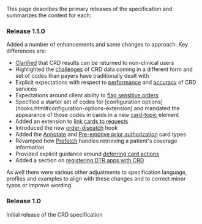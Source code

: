 This page describes the primary releases of the specification and summarizes the content for each:

### Release 1.1.0
Added a number of enhancements and some changes to approach.  Key differences are:

* [Clarified](background.html#users) that CRD results can be returned to non-clinical users
* Highlighted the [challenges](background.html#impact-on-payer-processes) of CRD data coming in a different form and set of codes than payers have traditionally dealt with
* Explicit expectations with respect to [performance](hooks.html#performance) and [accuracy](hooks.html#accuracy) of CRD services
* Expectations around client ability to [flag sensitive orders](hooks.html#appropriate-use-of-hooks)
* Specified a starter set of codes for [configuration options](hooks.html#configuration-options-extension] and mandated the appearance of those codes in cards in a new [card-topic](hooks.html#general-guidance) element
* Added an extension to [link cards to requests](hooks.html#linking-cards-to-requests)
* Introduced the new [order-dispatch](hooks.html#order-dispatch) hook
* Added the [Annotate](hooks.html#annotate) and [Pre-emptive prior authorization](hooks.html#pre-emptive-prior-authorization) card types
* Revamped how [Prefetch](hooks.html#prefetch) handles retrieving a patient's coverage information
* Provided explicit guidance around [deferring card actions](hooks.html#deferring-card-actions)
* Added a section on [registering DTR apps with CRD](registering-dtr-apps-with-crd)

As well there were various other adjustments to specification language, profiles and examples to align with these changes and to correct minor typos or improve wording.

### Release 1.0
Initial release of the CRD specification